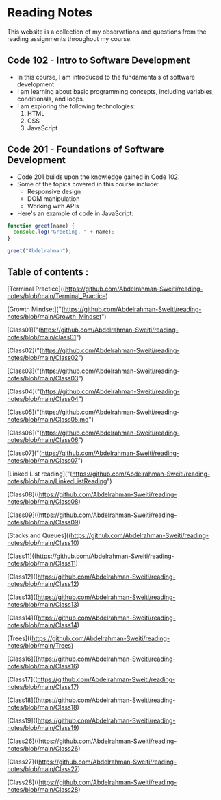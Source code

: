 # Reading Notes

This website is a collection of my observations and questions from the reading assignments throughout my course.

## Code 102 - Intro to Software Development

- In this course, I am introduced to the fundamentals of software development.
- I am learning about basic programming concepts, including variables, conditionals, and loops.
- I am exploring the following technologies:
  1. HTML
  2. CSS
  3. JavaScript

## Code 201 - Foundations of Software Development

- Code 201 builds upon the knowledge gained in Code 102.
- Some of the topics covered in this course include:
  - Responsive design
  - DOM manipulation
  - Working with APIs
- Here's an example of code in JavaScript:




```javascript
function greet(name) {
  console.log("Greeting, " + name);
}

greet("Abdelrahman");
```

## Table of contents : 

[Terminal Practice]((https://github.com/Abdelrahman-Sweiti/reading-notes/blob/main/Terminal_Practice)

[Growth Mindset]("(https://github.com/Abdelrahman-Sweiti/reading-notes/blob/main/Growth_Mindset")

[Class01]("(https://github.com/Abdelrahman-Sweiti/reading-notes/blob/main/class01")

[Class02]("(https://github.com/Abdelrahman-Sweiti/reading-notes/blob/main/Class02")

[Class03]("(https://github.com/Abdelrahman-Sweiti/reading-notes/blob/main/Class03")

[Class04]("(https://github.com/Abdelrahman-Sweiti/reading-notes/blob/main/Class04")

[Class05]("(https://github.com/Abdelrahman-Sweiti/reading-notes/blob/main/Class05.md")

[Class06]("(https://github.com/Abdelrahman-Sweiti/reading-notes/blob/main/Class06")

[Class07]("(https://github.com/Abdelrahman-Sweiti/reading-notes/blob/main/Class07")

[Linked List reading]("(https://github.com/Abdelrahman-Sweiti/reading-notes/blob/main/LinkedListReading")

[Class08]((https://github.com/Abdelrahman-Sweiti/reading-notes/blob/main/Class08)

[Class09]((https://github.com/Abdelrahman-Sweiti/reading-notes/blob/main/Class09)

[Stacks and Queues]((https://github.com/Abdelrahman-Sweiti/reading-notes/blob/main/Class10)

[Class11]((https://github.com/Abdelrahman-Sweiti/reading-notes/blob/main/Class11)

[Class12]((https://github.com/Abdelrahman-Sweiti/reading-notes/blob/main/Class12)

[Class13]((https://github.com/Abdelrahman-Sweiti/reading-notes/blob/main/Class13)

[Class14]((https://github.com/Abdelrahman-Sweiti/reading-notes/blob/main/Class14)

[Trees]((https://github.com/Abdelrahman-Sweiti/reading-notes/blob/main/Trees)

[Class16]((https://github.com/Abdelrahman-Sweiti/reading-notes/blob/main/Class16)

[Class17]((https://github.com/Abdelrahman-Sweiti/reading-notes/blob/main/Class17)

[Class18]((https://github.com/Abdelrahman-Sweiti/reading-notes/blob/main/Class18)

[Class19]((https://github.com/Abdelrahman-Sweiti/reading-notes/blob/main/Class19)

[Class26]((https://github.com/Abdelrahman-Sweiti/reading-notes/blob/main/Class26)

[Class27]((https://github.com/Abdelrahman-Sweiti/reading-notes/blob/main/Class27)

[Class28]((https://github.com/Abdelrahman-Sweiti/reading-notes/blob/main/Class28)












